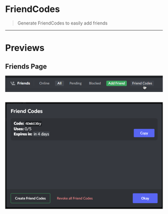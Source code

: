 # FriendCodes

> Generate FriendCodes to easily add friends
<hr/>


# Previews

## Friends Page
![image](https://raw.githubusercontent.com/domi-btnr/BetterDiscordStuff/main/Plugins/FriendCodes/images/Tabbar.png)
<br/>

## 
![image](https://raw.githubusercontent.com/domi-btnr/BetterDiscordStuff/main/Plugins/FriendCodes/images/Modal.png)